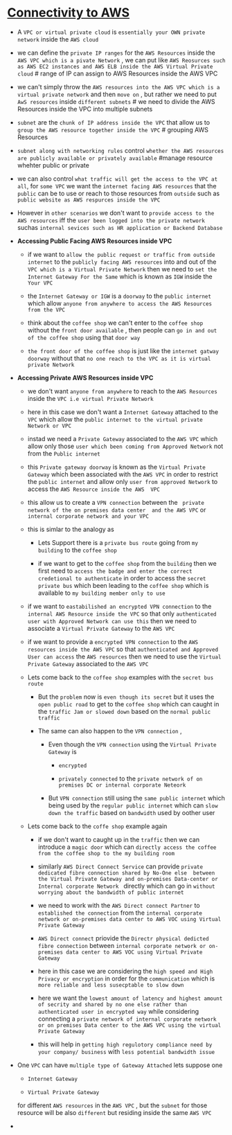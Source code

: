 # <ins> Connectivity to AWS </ins> #

- A `VPC or virtual private cloud` is `essentially your OWN private network` inside the `AWS cloud`

- we can define the `private IP ranges` for the `AWS Resources` inside the `AWS VPC which is a pivate Network` , we can put like `AWS Reosurces such as AWS EC2 instances and AWS ELB inside the AWS Virtual Private cloud` # range of IP can assign to AWS Resources inside the AWS VPC

- we can't simply throw the `AWS resources into the AWS VPC which is a virtual private network` and then `move on` , but rather we need to put `AwS resources` inside `different subnets` # we need to divide the AWS Resources inside the VPC into multiple subnets

- `subnet` are the `chunk of IP address inside the VPC` that allow us to `group the AWS resource together inside the VPC` # grouping AWS Resources

- `subnet along with networking rules` control `whether the AWS resources are publicly available or privately available` #manage resource whehter public or private

- we can also control `what traffic will get the access to the VPC at all`, for `some VPC` we want the `internet facing AWS resources` that the `public` can be to use or reach to those resources from `outside` such as `public website as AWS respurces inside the VPC`

- However in `other scenarios` we don't want to `provide access to the AWS resources` iff the `user been logged into the private network` suchas `internal sevices such as HR application or Backend Database`

- **Accessing Public Facing AWS Resources inside VPC**

    - if we want to `allow the public request or traffic from outside internet` to the `publicly facing AWS resources` into and out of the `VPC which is a Virtual Private Network` then we need to `set the Internet Gateway For the Same` which is known as `IGW` inside the `Your VPC `

    - the `Internet Gateway or IGW` is a `doorway` to the `public internet` which allow `anyone from anywhere to access the AWS Resources from the VPC`

    - think about the `coffee shop` we can't enter to the `coffee shop` without the `front door available` , then people can `go in and out of the coffee shop` using that `door way`

    - `the front door of the coffee shop` is just like the `internet gatway doorway` without that `no one reach to the VPC as it is virtual private Network`

- **Accessing Private AWS Resources inside VPC**

    - we don't want `anyone from anywhere` to reach to the `AWS Resources` inside the `VPC i.e virtual Private Network`

    - here in this case we don't want a `Internet Gateway` attached to the `VPC` which allow the `public internet to the virtual private Network or VPC`

    - instad we need a `Private Gateway` associated to the `AWS VPC` which allow only those `user which been coming from Approved Network` not from the `Public internet`

    - this `Private gateway doorway` is known as the `Virtual Private Gateway` which been associated with the `AWS VPC` in order to restrict the `public internet` and allow only `user from approved Network` to access the `AWS Resource inside the AWS  VPC`

    - this allow us to create a `VPN connection` between the ` private network of the on premises data center  and the AWS VPC` or `internal corporate network and your VPC`

    - this is simlar to the analogy as 

        - Lets Support there is a `private bus route` going from `my building` to the `coffee shop`

        - if we want to get to the `coffee shop` from the `building` then we first need to `access the badge and enter the correct credetional to authenticate` in order to access the `secret private bus` which been leading to the `coffee shop` which is available to `my building member only to use`



    - if we want to `eastabilished an encrypted VPN connection` to the `internal AWS Resource inside the VPC` so that only `authenticated user with Approved Network can use this` then we need to associate a `Virtual Private Gateway` to the `AWS VPC`

    - if we want to provide a `encrypted VPN connection` to the `AWS resources inside the AWS VPC` so that `authenticated and Approved User can access` the `AWS resources` then we need to use the `Virtual Private Gateway` associated to the `AWS VPC`



    - Lets come back to the `coffee shop` examples with the `secret bus route`

        - But the `problem` now is `even though its secret` but it uses the `open public road` to get to the `coffee shop` which can caught in the `traffic Jam or slowed down` based on the `normal public traffic`

        - The same can also happen to the `VPN connection` ,

            - Even though the `VPN connection` using the `Virtual Private Gateway` is 

                - `encrypted `

                - `privately connected` to the `private network of on premises DC or internal corporate Neteork`

            - But `VPN connection` still using the `same public internet` which being used by the `regular public internet` which can `slow down the traffic` based on `bandwidth` used by oother user



    - Lets come back to the `coffe shop` example again

        -  if we don't want to caught up in the `traffic` then we can introduce a `magic door` which can `directly access the coffee from the coffee shop to the my building room`

        - similarly `AWS Direct Connect Service` can provide `private dedicated fibre connection shared by No-One else  between the Virtual Private Gateway and on-premises Data-center or Internal corporate Network ` directly  which can go in `without worrying about the bandwidth of public internet`

        - we need to work with the `AWS Direct connect Partner` to `established the connection` from the `internal corporate network or on-premises data center to AWS VOC using Virtual Private Gateway`

        - `AWS Direct connect` priovide the `Directr physical dedicted fibre connection` between `internal corporate network or on-premises data center to AWS VOC using Virtual Private Gateway`

        - here in this case we are considering the `high speed and High Privacy or encryption` in order for the `communication` which is `more reliable and less susecptable to slow down`

        - here we want the `lowest amount of latency and highest amount of secrity and shared by no one else rather than authenticated user in encrypted way` while considering connecting a `private network of internal corporate network or on premises Data center to the AWS VPC using the virtual Private Gateway`

        - this will help in `getting high regulotory compliance need by your company/ business` with `less potential bandwidth issue`


- One `VPC` can have `multiple type of Gateway Attached` lets suppose one 

    - `Internet Gateway`

    - `Virtual Private Gateway`

    for different `AWS resources` in the `AWS VPC` , but the `subnet` for those resource will be also `different` but residing inside the same `AWS VPC`

- 






